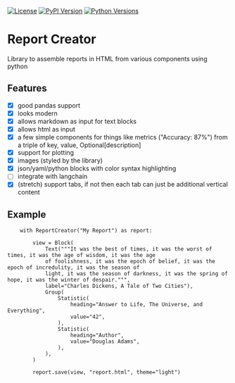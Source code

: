 [![License](https://img.shields.io/badge/license-Apache-blue.svg?style=for-the-badge)](https://www.apache.org/licenses/LICENSE-2.0)
[![PyPI Version](https://img.shields.io/pypi/v/report_creator.svg?style=for-the-badge&color=blue)](https://pypi.org/project/report_creator)
[![Python Versions](https://img.shields.io/pypi/pyversions/report_creator.svg?logo=python&logoColor=white&style=for-the-badge)](https://pypi.org/project/report_creator)


# Report Creator

Library to assemble reports in HTML from various components using python

## Features

* [x] good pandas support
* [x] looks modern
* [x] allows markdown as input for text blocks
* [x] allows html as input
* [x] a few simple components for things like metrics ("Accuracy: 87%") from a triple of key, value, Optional[description]
* [x] support for plotting
* [x] images (styled by the library)
* [x] json/yaml/python blocks with color syntax highlighting
* [ ] integrate with langchain
* [x] (stretch) support tabs, if not then each tab can just be additional vertical content

## Example

``` .python
    with ReportCreator("My Report") as report:

        view = Block(
            Text("""It was the best of times, it was the worst of times, it was the age of wisdom, it was the age 
            of foolishness, it was the epoch of belief, it was the epoch of incredulity, it was the season of 
            light, it was the season of darkness, it was the spring of hope, it was the winter of despair.""", 
            label="Charles Dickens, A Tale of Two Cities"),
            Group(
                Statistic(
                    heading="Answer to Life, The Universe, and Everything",
                    value="42",
                ),
                Statistic(
                    heading="Author",
                    value="Douglas Adams",
                ),                
            ),
        )

        report.save(view, "report.html", theme="light")
```

